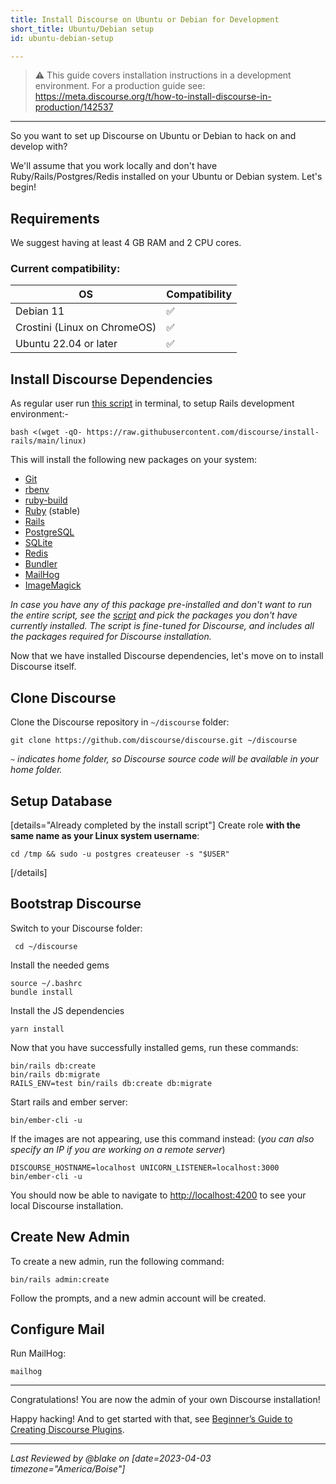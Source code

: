 ```yaml
---
title: Install Discourse on Ubuntu or Debian for Development
short_title: Ubuntu/Debian setup
id: ubuntu-debian-setup

---
```

<div data-theme-toc="true"> </div>

> :warning: This guide covers installation instructions in a development environment. For a production guide see: https://meta.discourse.org/t/how-to-install-discourse-in-production/142537

------

So you want to set up Discourse on Ubuntu or Debian to hack on and develop with?

We'll assume that you work locally and don't have Ruby/Rails/Postgres/Redis installed on your Ubuntu or Debian system. Let's begin!

## Requirements
We suggest having at least 4 GB RAM and 2 CPU cores.

### Current compatibility:

|OS | Compatibility|
|--- | ---|
|Debian 11 | ✅|
|Crostini (Linux on ChromeOS)|✅|
|Ubuntu 22.04 or later | ✅|

## Install Discourse Dependencies

As regular user run [this script][linux_script] in terminal, to setup Rails development environment:-

```
bash <(wget -qO- https://raw.githubusercontent.com/discourse/install-rails/main/linux)
```

This will install the following new packages on your system:

* [Git][git_link]
* [rbenv][rbenv_link]
* [ruby-build][ruby_build_link]
* [Ruby][ruby_link] (stable)
* [Rails][rails_link]
* [PostgreSQL][pg_link]
* [SQLite][sqlite_link]
* [Redis][redis_link]
* [Bundler][bundler_link]
* [MailHog][mg]
* [ImageMagick][imagemagick_link]

*In case you have any of this package pre-installed and don't want to run the entire script, see the [script][linux_script] and pick the packages you don't have currently installed. The script is fine-tuned for Discourse, and includes all the packages required for Discourse installation.*

Now that we have installed Discourse dependencies, let's move on to install Discourse itself.

## Clone Discourse

Clone the Discourse repository in `~/discourse` folder:

```
git clone https://github.com/discourse/discourse.git ~/discourse
```

*`~` indicates home folder, so Discourse source code will be available in your home folder.*

## Setup Database

[details="Already completed by the install script"]
Create role **with the same name as your Linux system username**:

```
cd /tmp && sudo -u postgres createuser -s "$USER"
```
[/details]

## Bootstrap Discourse

Switch to your Discourse folder:

```
 cd ~/discourse
```
Install the needed gems

```
source ~/.bashrc
bundle install
```

Install the JS dependencies

```
yarn install
```

Now that you have successfully installed gems, run these commands:

```
bin/rails db:create 
bin/rails db:migrate
RAILS_ENV=test bin/rails db:create db:migrate
```

Start rails and ember server:

```
bin/ember-cli -u
```
If the images are not appearing, use this command instead:
(*you can also specify an IP if you are working on a remote server*)
```
DISCOURSE_HOSTNAME=localhost UNICORN_LISTENER=localhost:3000 bin/ember-cli -u
```

You should now be able to navigate to [http://localhost:4200](http://localhost:4200) to see your local Discourse installation.

## Create New Admin

To create a new admin, run the following command:

```
bin/rails admin:create
```

Follow the prompts, and a new admin account will be created. 

## Configure Mail

Run MailHog:

```
mailhog
```

----

Congratulations! You are now the admin of your own Discourse installation!

Happy hacking! And to get started with that, see [Beginner’s Guide to Creating Discourse Plugins](https://meta.discourse.org/t/beginners-guide-to-creating-discourse-plugins/30515).


  [linux_script]: https://github.com/discourse/install-rails/blob/main/linux
  [git_link]: http://git-scm.com/
  [rbenv_link]: https://github.com/sstephenson/rbenv
  [ruby_build_link]: https://github.com/sstephenson/ruby-build
  [ruby_link]: https://www.ruby-lang.org/
  [rails_link]: http://rubyonrails.org/
  [pg_link]: http://www.postgresql.org/
  [sqlite_link]: https://sqlite.org/
  [redis_link]: http://redis.io/
  [bundler_link]: http://bundler.io/
  [imagemagick_link]: http://www.imagemagick.org/
  [meta]: https://meta.discourse.org/t/developers-guide-to-install-discourse-on-ubuntu/14727
  [gh]: https://github.com/techAPJ/discourse-development-ubuntu
  [install_guide]: https://github.com/discourse/discourse/blob/master/docs/INSTALL.md
  [docker_guide]: https://meta.discourse.org/t/beginners-guide-to-deploy-discourse-on-digital-ocean-using-docker/12156
  [mg]: https://github.com/mailhog/MailHog

---

*Last Reviewed by @blake on [date=2023-04-03 timezone="America/Boise"]*
